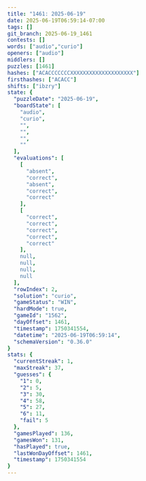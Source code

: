 ```yaml
---
title: "1461: 2025-06-19"
date: 2025-06-19T06:59:14-07:00
tags: []
git_branch: 2025-06-19_1461
contests: []
words: ["audio","curio"]
openers: ["audio"]
middlers: []
puzzles: [1461]
hashes: ["ACACCCCCCCXXXXXXXXXXXXXXXXXXXX"]
firsthashes: ["ACACC"]
shifts: ["ibzry"]
state: {
  "puzzleDate": "2025-06-19",
  "boardState": [
    "audio",
    "curio",
    "",
    "",
    "",
    ""
  ],
  "evaluations": [
    [
      "absent",
      "correct",
      "absent",
      "correct",
      "correct"
    ],
    [
      "correct",
      "correct",
      "correct",
      "correct",
      "correct"
    ],
    null,
    null,
    null,
    null
  ],
  "rowIndex": 2,
  "solution": "curio",
  "gameStatus": "WIN",
  "hardMode": true,
  "gameId": "1562",
  "dayOffset": 1461,
  "timestamp": 1750341554,
  "datetime": "2025-06-19T06:59:14",
  "schemaVersion": "0.36.0"
}
stats: {
  "currentStreak": 1,
  "maxStreak": 37,
  "guesses": {
    "1": 0,
    "2": 5,
    "3": 30,
    "4": 58,
    "5": 27,
    "6": 11,
    "fail": 5
  },
  "gamesPlayed": 136,
  "gamesWon": 131,
  "hasPlayed": true,
  "lastWonDayOffset": 1461,
  "timestamp": 1750341554
}
---
```

<!-- more -->
